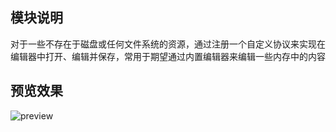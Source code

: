 ## 模块说明

对于一些不存在于磁盘或任何文件系统的资源，通过注册一个自定义协议来实现在编辑器中打开、编辑并保存，常用于期望通过内置编辑器来编辑一些内存中的内容

## 预览效果

![preview](https://img.alicdn.com/imgextra/i3/O1CN01RgWUxE1twwB7tbTuq_!!6000000005967-1-tps-1784-1186.gif)

